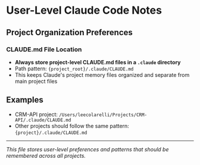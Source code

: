 # User-Level Claude Code Notes

## Project Organization Preferences

### CLAUDE.md File Location
- **Always store project-level CLAUDE.md files in a `.claude` directory**
- Path pattern: `{project_root}/.claude/CLAUDE.md`
- This keeps Claude's project memory files organized and separate from main project files

## Examples
- CRM-API project: `/Users/leecolarelli/Projects/CRM-API/.claude/CLAUDE.md`
- Other projects should follow the same pattern: `{project}/.claude/CLAUDE.md`

---

*This file stores user-level preferences and patterns that should be remembered across all projects.*